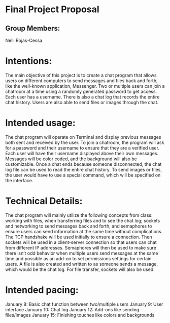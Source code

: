 # Final Project Proposal

## Group Members:

Nelli Rojas-Cessa
       
# Intentions:

The main objective of this project is to create a chat program that allows users on different computers to send messages and files back and forth, like the well-known application, Messenger. Two or multiple users can join a chatroom at a time using a randomly generated password to get access. Each user has a username. There is also a chat log that records the entire chat history. Users are also able to send files or images through the chat.

    
# Intended usage:

The chat program will operate on Terminal and display previous messages both sent and received by the user. To join a chatroom, the program will ask for a password and their username to ensure that they are a verified user. Each user will have their username displayed above their own messages. Messages will be color coded, and the background will also be customizable. Once a chat ends because someone disconnected, the chat log file can be used to read the entire chat history. To send images or files, the user would have to use a special command, which will be specified on the interface. 

  
# Technical Details:

The chat program will mainly utilize the following concepts from class: working with files, when transferring files and to see the chat log; sockets and networking to send messages back and forth; and semaphores to ensure users can send information at the same time without complications. The TCP handshake will be used initially to ensure a connection. Then sockets will be used in a client-server connection so that users can chat from different IP addresses. Semaphores will then be used to make sure there isn’t odd behavior when multiple users send messages at the same time and possible as an add-on to set permissions settings for certain users. A file is also created and written to as someone sends a message, which would be the chat log. For file transfer, sockets will also be used. 
    
# Intended pacing:

January 8: Basic chat function between two/multiple users
January 9: User interface 
January 10: Chat log
January 12: Add-ons like sending files/images
January 15: Finishing touches like colors and backgrounds

